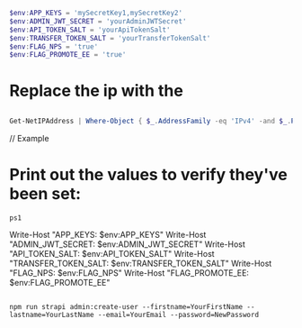 ```ps1
$env:APP_KEYS = 'mySecretKey1,mySecretKey2'
$env:ADMIN_JWT_SECRET = 'yourAdminJWTSecret'
$env:API_TOKEN_SALT = 'yourApiTokenSalt'
$env:TRANSFER_TOKEN_SALT = 'yourTransferTokenSalt'
$env:FLAG_NPS = 'true'
$env:FLAG_PROMOTE_EE = 'true'
```
# Replace the ip with the 
## 

```ps1
Get-NetIPAddress | Where-Object { $_.AddressFamily -eq 'IPv4' -and $_.PrefixOrigin -eq 'Dhcp' } | Format-Table
```

// Example 

[//]: # ($env:ADMIN_JWT_SECRET = "n4Q8fT6z9V3kE2s5R1pB7mD0L8jA3wX6")

[//]: # ($env:API_TOKEN_SALT = "P5s9X2a6V8d4R1k3F7n0M5z2L8q7C1b9")

[//]: # ($env:TRANSFER_TOKEN_SALT = "Z3w9T6f4R2m7V1q5K8d0P2s6L3a7N1b4")

[//]: # ($env:APP_KEYS = "D1f8S5z2R9q7L3p6, G4m1N8b5X2d7K9p6")

# Print out the values to verify they've been set:
```ps1```

Write-Host "APP_KEYS: $env:APP_KEYS"
Write-Host "ADMIN_JWT_SECRET: $env:ADMIN_JWT_SECRET"
Write-Host "API_TOKEN_SALT: $env:API_TOKEN_SALT"
Write-Host "TRANSFER_TOKEN_SALT: $env:TRANSFER_TOKEN_SALT"
Write-Host "FLAG_NPS: $env:FLAG_NPS"
Write-Host "FLAG_PROMOTE_EE: $env:FLAG_PROMOTE_EE"
```

npm run strapi admin:create-user --firstname=YourFirstName --lastname=YourLastName --email=YourEmail --password=NewPassword

